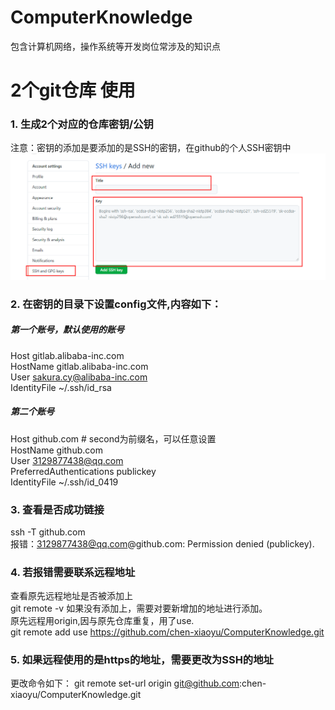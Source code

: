 # ComputerKnowledge
包含计算机网络，操作系统等开发岗位常涉及的知识点

# 2个git仓库 使用
### 1. 生成2个对应的仓库密钥/公钥
注意：密钥的添加是要添加的是SSH的密钥，在github的个人SSH密钥中
![img_1.png](Image/readmeImg/img_1.png)
### 2. 在密钥的目录下设置config文件,内容如下： 
##### 第一个账号，默认使用的账号
Host gitlab.alibaba-inc.com  
HostName gitlab.alibaba-inc.com  
User sakura.cy@alibaba-inc.com  
IdentityFile ~/.ssh/id_rsa  
##### 第二个账号
Host github.com  # second为前缀名，可以任意设置  
HostName github.com  
User 3129877438@qq.com  
PreferredAuthentications publickey  
IdentityFile ~/.ssh/id_0419  
### 3. 查看是否成功链接
ssh -T github.com  
报错：3129877438@qq.com@github.com: Permission denied (publickey).
### 4. 若报错需要联系远程地址
查看原先远程地址是否被添加上  
git remote -v
如果没有添加上，需要对要新增加的地址进行添加。   
原先远程用origin,因与原先仓库重复，用了use.  
git remote add use https://github.com/chen-xiaoyu/ComputerKnowledge.git
### 5. 如果远程使用的是https的地址，需要更改为SSH的地址 
更改命令如下：
git remote set-url origin git@github.com:chen-xiaoyu/ComputerKnowledge.git